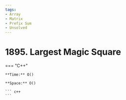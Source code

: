 ```yaml
---
tags:
- Array
- Matrix
- Prefix Sum
- Unsolved
---
```



# 1895. Largest Magic Square

=== "C++"

    **Time:** O()

    **Space:** O()

    ``` c++
    ```